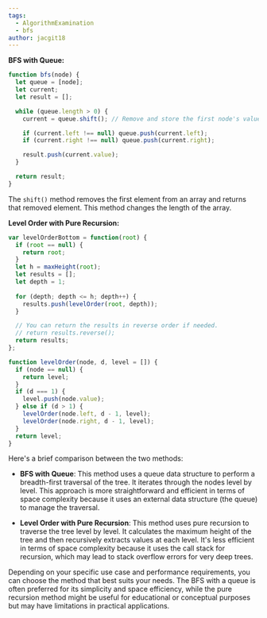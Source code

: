 ```yaml
---
tags:
  - AlgorithmExamination
  - bfs
author: jacgit18
---
```

**BFS with Queue:**
```javascript
function bfs(node) {
  let queue = [node];
  let current;
  let result = [];

  while (queue.length > 0) {
    current = queue.shift(); // Remove and store the first node's value

    if (current.left !== null) queue.push(current.left);
    if (current.right !== null) queue.push(current.right);

    result.push(current.value);
  }

  return result;
}
```
The `shift()` method removes the first element from an array and returns that removed element. This method changes the length of the array.  


**Level Order with Pure Recursion:**
```javascript
var levelOrderBottom = function(root) {
  if (root == null) {
    return root;
  }
  let h = maxHeight(root);
  let results = [];
  let depth = 1;
  
  for (depth; depth <= h; depth++) {
    results.push(levelOrder(root, depth));
  }

  // You can return the results in reverse order if needed.
  // return results.reverse();
  return results;
};

function levelOrder(node, d, level = []) {
  if (node == null) {
    return level;
  }
  if (d === 1) {
    level.push(node.value);
  } else if (d > 1) {
    levelOrder(node.left, d - 1, level);
    levelOrder(node.right, d - 1, level);
  }
  return level;
}
```

Here's a brief comparison between the two methods:

- **BFS with Queue**: This method uses a queue data structure to perform a breadth-first traversal of the tree. It iterates through the nodes level by level. This approach is more straightforward and efficient in terms of space complexity because it uses an external data structure (the queue) to manage the traversal.

- **Level Order with Pure Recursion**: This method uses pure recursion to traverse the tree level by level. It calculates the maximum height of the tree and then recursively extracts values at each level. It's less efficient in terms of space complexity because it uses the call stack for recursion, which may lead to stack overflow errors for very deep trees.

Depending on your specific use case and performance requirements, you can choose the method that best suits your needs. The BFS with a queue is often preferred for its simplicity and space efficiency, while the pure recursion method might be useful for educational or conceptual purposes but may have limitations in practical applications.